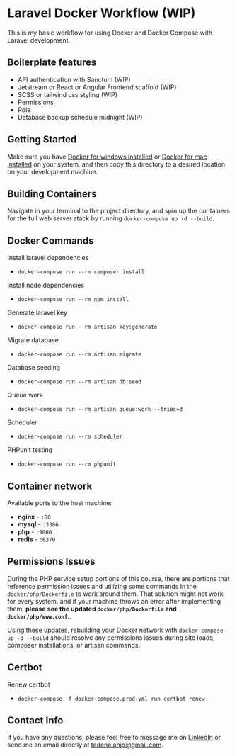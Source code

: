 # Laravel Docker Workflow (WIP)

This is my basic workflow for using Docker and Docker Compose with Laravel development.

## Boilerplate features
- API authentication with Sanctum (WIP)
- Jetstream or React or Angular Frontend scaffold (WIP)
- SCSS or tailwind css styling (WIP)
- Permissions
- Role
- Database backup schedule midnight (WIP)

## Getting Started

Make sure you have [Docker for windows installed](https://docs.docker.com/docker-for-windows/install/) or  [Docker for mac installed](https://docs.docker.com/docker-for-mac/install/)  on your system, and then copy this directory to a desired location on your development machine. 

## Building Containers
Navigate in your terminal to the project directory, and spin up the containers for the full web server stack by running `docker-compose up -d --build`. 

## Docker Commands

Install laravel dependencies
- `docker-compose run --rm composer install`

Install node dependencies
- `docker-compose run --rm npm install`

Generate laravel key
- `docker-compose run --rm artisan key:generate`

Migrate database
- `docker-compose run --rm artisan migrate`

Database seeding
- `docker-compose run --rm artisan db:seed`

Queue work
- `docker-compose run --rm artisan queue:work --tries=3`

Scheduler
- `docker-compose run --rm scheduler`

PHPunit testing
- `docker-compose run --rm phpunit`

## Container network
Available ports to the host machine:
- **nginx** - `:80`
- **mysql** - `:3306`
- **php** - `:9000`
- **redis** - `:6379`

## Permissions Issues

During the PHP service setup portions of this course, there are portions that reference permission issues and utilizing some commands in the `docker/php/Dockerfile` to work around them. That solution might not work for every system, and if your machine throws an error after implementing them, **please see the updated `docker/php/Dockerfile` and `docker/php/www.conf`.**. 

Using these updates, rebuilding your Docker network with `docker-compose up -d --build` should resolve any permissions issues during site loads, composer installations, or artisan commands.

## Certbot

Renew certbot
- `docker-compose -f docker-compose.prod.yml run certbot renew`


## Contact Info

If you have any questions, please feel free to message me on [LinkedIn](https://www.linkedin.com/in/73ch801/) or send me an email directly at [tadena.anjo@gmail.com](mailto:tadena.anjo@gmail.com). 
